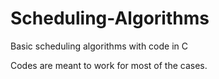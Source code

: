 # Scheduling-Algorithms
Basic scheduling algorithms with code in C

Codes are meant to work for most of the cases.
